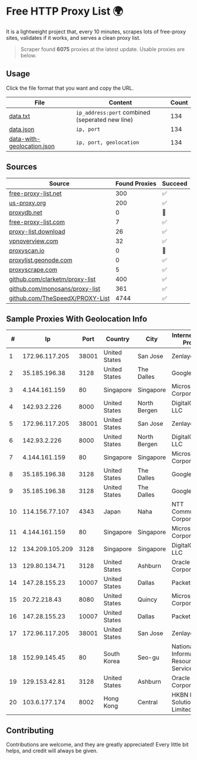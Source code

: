 
# Free HTTP Proxy List 🌍

It is a lightweight project that, every 10 minutes, scrapes lots of free-proxy sites, validates if it works, and serves a clean proxy list.


> Scraper found **6075** proxies at the latest update. Usable proxies are below.

## Usage

Click the file format that you want and copy the URL.


|File|Content|Count|
|----|-------|-----|
|[data.txt](https://raw.githubusercontent.com/themiralay/Proxy-List-World/master/data.txt)|`ip_address:port` combined (seperated new line)|134|
|[data.json](https://raw.githubusercontent.com/themiralay/Proxy-List-World/master/data.json)|`ip, port`|134|
|[data-with-geolocation.json](https://raw.githubusercontent.com/themiralay/Proxy-List-World/master/data-with-geolocation.json)|`ip, port, geolocation`|134|

## Sources

|Source|Found Proxies|Succeed|
|------|-------------|-------|
|[free-proxy-list.net](https://free-proxy-list.net)|300|✅|
|[us-proxy.org](https://www.us-proxy.org)|200|✅|
|[proxydb.net](http://proxydb.net)|0|🚫|
|[free-proxy-list.com](https://free-proxy-list.com/?page=&port=&type%5B%5D=http&type%5B%5D=https&up_time=0&search=Search)|7|✅|
|[proxy-list.download](https://www.proxy-list.download/HTTP)|26|✅|
|[vpnoverview.com](https://vpnoverview.com/privacy/anonymous-browsing/free-proxy-servers)|32|✅|
|[proxyscan.io](https://www.proxyscan.io)|0|🚫|
|[proxylist.geonode.com](https://proxylist.geonode.com/api/proxy-list?limit=300&page=1&sort_by=lastChecked&sort_type=desc&protocols=http,https)|0|✅|
|[proxyscrape.com](https://api.proxyscrape.com/v2/?request=displayproxies&protocol=http&timeout=10000&country=all&ssl=all&anonymity=all)|5|✅|
|[github.com/clarketm/proxy-list](https://raw.githubusercontent.com/clarketm/proxy-list/master/proxy-list-raw.txt)|400|✅|
|[github.com/monosans/proxy-list](https://raw.githubusercontent.com/monosans/proxy-list/main/proxies/http.txt)|361|✅|
|[github.com/TheSpeedX/PROXY-List](https://raw.githubusercontent.com/TheSpeedX/PROXY-List/master/http.txt)|4744|✅|


## Sample Proxies With Geolocation Info

|#|Ip|Port|Country|City|Internet Service Provider|
|-|--|----|-------|----|-------------------------|
|1|172.96.117.205|38001|United States|San Jose|Zenlayer Inc|
|2|35.185.196.38|3128|United States|The Dalles|Google LLC|
|3|4.144.161.159|80|Singapore|Singapore|Microsoft Corporation|
|4|142.93.2.226|8000|United States|North Bergen|DigitalOcean, LLC|
|5|172.96.117.205|38001|United States|San Jose|Zenlayer Inc|
|6|142.93.2.226|8000|United States|North Bergen|DigitalOcean, LLC|
|7|4.144.161.159|80|Singapore|Singapore|Microsoft Corporation|
|8|35.185.196.38|3128|United States|The Dalles|Google LLC|
|9|35.185.196.38|3128|United States|The Dalles|Google LLC|
|10|114.156.77.107|4343|Japan|Naha|NTT Communications Corporation|
|11|4.144.161.159|80|Singapore|Singapore|Microsoft Corporation|
|12|134.209.105.209|3128|Singapore|Singapore|DigitalOcean, LLC|
|13|129.80.134.71|3128|United States|Ashburn|Oracle Corporation|
|14|147.28.155.23|10007|United States|Dallas|Packet Host, Inc.|
|15|20.72.218.43|8080|United States|Quincy|Microsoft Corporation|
|16|147.28.155.23|10007|United States|Dallas|Packet Host, Inc.|
|17|172.96.117.205|38001|United States|San Jose|Zenlayer Inc|
|18|152.99.145.45|80|South Korea|Seo-gu|National Information Resources Service|
|19|129.153.42.81|3128|United States|Ashburn|Oracle Corporation|
|20|103.6.177.174|8002|Hong Kong|Central|HKBN Enterprise Solutions HK Limited|



## Contributing

Contributions are welcome, and they are greatly appreciated! Every
little bit helps, and credit will always be given.

